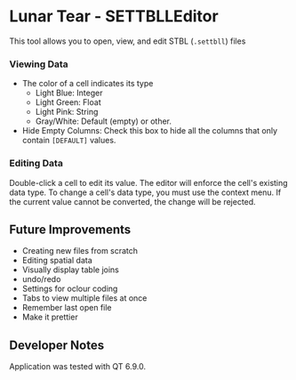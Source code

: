 # Lunar Tear - SETTBLLEditor

This tool allows you to open, view, and edit STBL (`.settbll`) files 

### Viewing Data
-   The color of a cell indicates its type
    -   Light Blue: Integer 
    -   Light Green: Float 
    -   Light Pink: String
    -   Gray/White: Default (empty) or other.
-   Hide Empty Columns: Check this box to hide all the columns that only contain `[DEFAULT]` values.

### Editing Data


Double-click a cell to edit its value. The editor will enforce the cell's existing data type.
To change a cell's data type, you must use the context menu. If the current value cannot be converted, the change will be rejected.

## Future Improvements

- Creating new files from scratch
- Editing spatial data
- Visually display table joins
- undo/redo
- Settings for oclour coding
- Tabs to view multiple files at once
- Remember last open file
- Make it prettier


## Developer Notes

Application was tested with QT 6.9.0. 